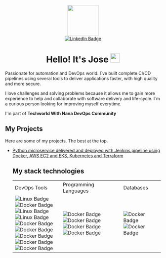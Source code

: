 <div id="header" align="center">
  <img src="https://media.giphy.com/media/dMLmQfCO7lCA2gX3tw/giphy.gif" width="100"/>
  <div id="badges">
    <a href="https://www.linkedin.com/in/josemabriones/">
      <img src="https://img.shields.io/badge/LinkedIn-blue?logo=linkedin&logoColor=white&style=for-the-badge" alt="LinkedIn Badge"/>
    </a>
  </div>
  <img src="https://komarev.com/ghpvc/?username=josmbrio&style=flat-square&color=blue" alt=""/>
  <h1>
    Hello! It's Jose
  <img src="https://media.giphy.com/media/hvRJCLFzcasrR4ia7z/giphy.gif" width="30px"/>
  </h1>
</div>
<div id="body" align="left">
  <p>Passionate for automation and DevOps world. I´ve built complete CI/CD pipelines using several tools to deliver applications faster, with high quality and more secure.</p>
  <p>I love challenges and solving problems because it allows me to gain more experience to help and collaborate with software delivery and life-cycle. I´m a curious person looking for improving myself everytime.</p>
  <p>I'm part of <b>Techworld With Nana DevOps Community</b></p>
    <h2>
    My Projects
  </h2>
  <p>Here are some of my projects. The best at the top.</p>
  <ul>
    <li><a href="https://github.com/josmbrio/ex-microservice">Python microservice delivered and deployed with Jenkins pipeline using Docker, AWS EC2 and EKS, Kubernetes and Terraform</a></li>
    <h2>
      My stack technologies
    </h2>
    <table>
      <tr>
        <td>DevOps Tools</td>
        <td>Programming Languages</td>
        <td>Databases</td>
      <tr>
        <td>
          <img src="https://img.shields.io/badge/-git-F05032?style=for-the-badge&logo=git&logoColor=black" alt="Linux Badge"/>
          <img src="https://img.shields.io/badge/-jenkins-D24939?style=for-the-badge&logo=jenkins&logoColor=black" alt="Docker Badge"/>
          <img src="https://img.shields.io/badge/-linux-FCC624?style=for-the-badge&logo=linux&logoColor=black" alt="Linux Badge"/>
          <img src="https://img.shields.io/badge/-bash-4EAA25?style=for-the-badge&logo=gnubash&logoColor=black" alt="Linux Badge"/>
          <br />
          <img src="https://img.shields.io/badge/-docker-2496ED?style=for-the-badge&logo=docker&logoColor=black" alt="Docker Badge"/>
          <img src="https://img.shields.io/badge/-kubernetes-326CE5?style=for-the-badge&logo=kubernetes&logoColor=black" alt="Docker Badge"/>
          <img src="https://img.shields.io/badge/-aws-232F3E?style=for-the-badge&logo=amazonaws&logoColor=black" alt="Docker Badge"/>
          <br />
          <img src="https://img.shields.io/badge/-terraform-7B42BC?style=for-the-badge&logo=terraform&logoColor=black" alt="Docker Badge"/>
          <img src="https://img.shields.io/badge/-ansible-EE0000?style=for-the-badge&logo=ansible&logoColor=black" alt="Docker Badge"/>
        </td>
        <td>
          <img src="https://img.shields.io/badge/-python-3776AB?style=for-the-badge&logo=python&logoColor=black" alt="Docker Badge"/>
          <img src="https://img.shields.io/badge/-java-FFFFFF?style=for-the-badge&logo=openjdk&logoColor=black" alt="Docker Badge"/>
          <img src="https://img.shields.io/badge/-html-E34F26?style=for-the-badge&logo=html5&logoColor=black" alt="Docker Badge"/>
          <img src="https://img.shields.io/badge/-css-1572B6?style=for-the-badge&logo=css3&logoColor=black" alt="Docker Badge"/>
        </td>
        <td>
          <img src="https://img.shields.io/badge/-postgres-4169E1?style=for-the-badge&logo=postgres&logoColor=black" alt="Docker Badge"/>
          <img src="https://img.shields.io/badge/-redis-DC382D?style=for-the-badge&logo=redis&logoColor=black" alt="Docker Badge"/>
        </td>
      </tr>
</div>

